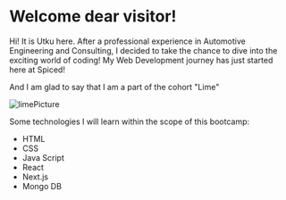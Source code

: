 # Welcome dear visitor!

Hi! It is Utku here. After a professional experience in Automotive Engineering and Consulting, I decided to take the chance to dive into the exciting world of coding!
My Web Development journey has just started here at Spiced!

And I am glad to say that I am a part of the cohort "Lime"

![limePicture](https://www.westfaliafruit.com/wp-content/uploads/2019/01/limes-300x300.jpg)

Some technologies I will learn within the scope of this bootcamp:
- HTML
- CSS
- Java Script
- React
- Next.js
- Mongo DB

<!--
**utkugunal/utkugunal** is a ✨ _special_ ✨ repository because its `README.md` (this file) appears on your GitHub profile.

Here are some ideas to get you started:

- 🔭 I’m currently working on ...
- 🌱 I’m currently learning ...
- 👯 I’m looking to collaborate on ...
- 🤔 I’m looking for help with ...
- 💬 Ask me about ...
- 📫 How to reach me: ...
- 😄 Pronouns: ...
- ⚡ Fun fact: ...
-->
